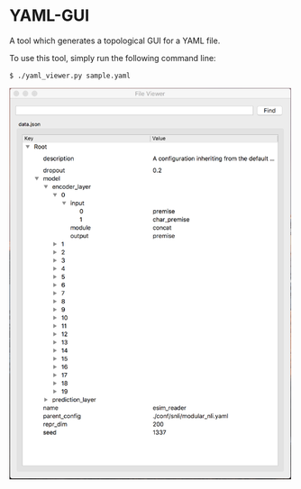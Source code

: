 # YAML-GUI
A tool which generates a topological GUI for a YAML file.

To use this tool, simply run the following command line:

```
$ ./yaml_viewer.py sample.yaml
```

<img src="https://github.com/benedictprintz/YAML-GUI/blob/master/example1.png" align="center" width="500">
